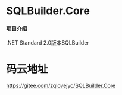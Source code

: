 # SQLBuilder.Core

#### 项目介绍
.NET Standard 2.0版本SQLBuilder

# 码云地址
https://gitee.com/zqlovejyc/SQLBuilder.Core